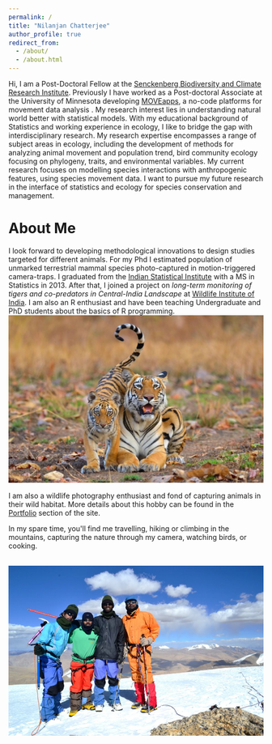 ```yaml
---
permalink: /
title: "Nilanjan Chatterjee"
author_profile: true
redirect_from: 
  - /about/
  - /about.html
---
```


Hi, I am a Post-Doctoral Fellow at the [Senckenberg Biodiversity and Climate Research Institute](https://www.senckenberg.de/en/institutes/sbik-f/). Previously I have worked as a Post-doctoral Associate at the University of Minnesota developing [MOVEapps](https://www.moveapps.org/), a no-code platforms for movement data analysis . My research interest lies in understanding natural world better with statistical models. With my educational background of Statistics and working experience in ecology, I like to bridge the gap with interdisciplinary research. My research expertise encompasses a range of subject areas in ecology, including the development of methods for analyzing animal movement and population trend, bird community ecology focusing on phylogeny, traits, and environmental variables. My current research focuses on modelling species interactions with anthropogenic features, using species movement data. I want to pursue my future research in the interface of statistics and ecology for species conservation and management.


About Me
======
I look forward to developing methodological innovations to design studies targeted for different animals. For my Phd I estimated population of unmarked terrestrial mammal species photo-captured in motion-triggered camera-traps. I graduated from the [Indian Statistical Institute](https://www.isical.ac.in/) with a MS in Statistics in 2013. After that, I joined a project on *long-term monitoring of tigers and co-predators in Central-India Landscape* at [Wildlife Institute of India](https://wii.gov.in/). I am also an R enthusiast and have been teaching Undergraduate and PhD students about the basics of R programming.
            <br/><img src='/images/500x300.jpg'>

  I am also a wildlife photography enthusiast and fond of capturing animals in their wild habitat. More details about this hobby can be found in the [Portfolio](https://nilanjanchatterjee.github.io/portfolio/) section of the site.
                        
In my spare time, you'll find me travelling, hiking or climbing in the mountains, capturing the nature through my camera, watching birds, or cooking.

<br/><img src='/images/mountain-photo.jpg'>




